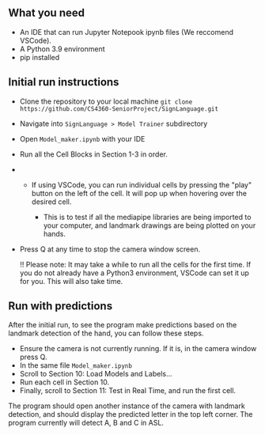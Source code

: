 ## What you need
- An IDE that can run Jupyter Notepook ipynb files (We reccomend VSCode).
- A Python 3.9 environment
- pip installed
  

## Initial run instructions
- Clone the repository to your local machine ```git clone https://github.com/CS4360-SeniorProject/SignLanguage.git```
- Navigate into ```SignLanguage > Model Trainer``` subdirectory
- Open ```Model_maker.ipynb``` with your IDE
- Run all the Cell Blocks in Section 1-3 in order.
- - If using VSCode, you can run individual cells by pressing the "play" button on the left of the cell. It will pop up when hovering over the desired cell.

    * This is to test if all the mediapipe libraries are being imported to your computer, and landmark drawings are being plotted on your hands.
      
- Press Q at any time to stop the camera window screen.

  !! Please note: It may take a while to run all the cells for the first time. If you do not already have a Python3 environment, VSCode can set it up for you. This will also take time.
  
## Run with predictions
After the initial run, to see the program make predictions based on the landmark detection of the hand, you can follow these steps.

- Ensure the camera is not currently running. If it is, in the camera window press Q.
- In the same file ```Model_maker.ipynb```
- Scroll to Section 10: Load Models and Labels...
- Run each cell in Section 10.
- Finally, scroll to Section 11: Test in Real Time, and run the first cell.

The program should open another instance of the camera with landmark detection, and should display the predicted letter in the top left corner. The program currently will detect A, B and C in ASL.
